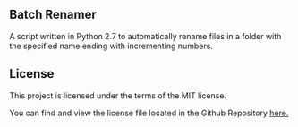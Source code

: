 ## Batch Renamer
A script written in Python 2.7 to automatically rename files in a folder with the specified name ending with incrementing numbers.


## License
This project is licensed under the terms of the MIT license.

You can find and view the license file located in the Github Repository [here.](https://github.com/darko3/batch-renamer/blob/master/LICENSE)
